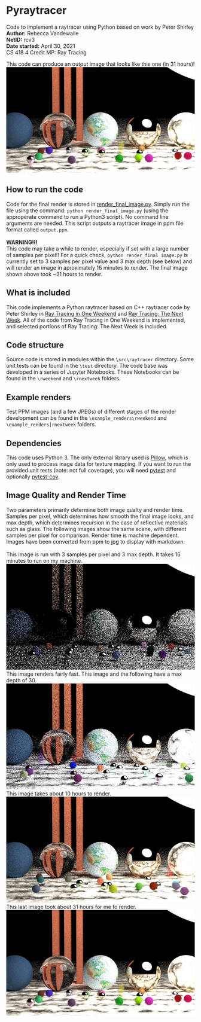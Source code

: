 # Pyraytracer
Code to implement a raytracer using Python based on work by Peter Shirley
<br>**Author:** Rebecca Vandewalle
<br>**NetID:** rcv3
<br>**Date started:** April 30, 2021
<br>CS 418 4 Credit MP: Ray Tracing

This code can produce an output image that looks like this one (in 31 hours)!
![Final MP Render](final_outfile_300_31hr.jpg)

## How to run the code
Code for the final render is stored in [render\_final_image.py](render_final_image.py).
Simply run the file using the command: `python render_final_image.py` (using the approperate command to run a Python3 script). No command line arguments are needed. This script outputs a raytracer image in ppm file format called `output.ppm`.
<br><br>
**WARNING!!!**
<br>This code may take a while to render, especially if set with a large number of samples per pixel!! For a quick check, `python render_final_image.py` is currently set to 3 samples per pixel value and 3 max depth (see below) and will render an image in aproximately 16 minutes to render. The final image shown above took ~31 hours to render. 
## What is included
This code implements a Python raytracer based on C++ raytracer code by Peter Shirley in [Ray Tracing in One Weekend](https://raytracing.github.io/books/RayTracingInOneWeekend.html) and [Ray Tracing: The Next Week](https://raytracing.github.io/books/RayTracingTheNextWeek.html). All of the code from Ray Tracing in One Weekend is implemented, and selected portions of Ray Tracing: The Next Week is included.
## Code structure
Source code is stored in modules within the `\src\raytracer` directory. Some unit tests can be found in the `\test` directory. The code base was developed in a series of Jupyter Notebooks. These Notebooks can be found in the `\rweekend` and `\rnextweek` folders.
## Example renders
Test PPM images (and a few JPEGs) of different stages of the render development can be found in the `\example_renders\rweekend` and `\example_renders]rnextweek` folders.
## Dependencies
This code uses Python 3. The only external library used is [Pillow](https://pillow.readthedocs.io/), which is only used to process inage data for texture mapping. If you want to run the provided unit tests (note: not full coverage), you will need [pytest](https://docs.pytest.org/en/6.2.x/) and optionally [pytest-cov](https://pytest-cov.readthedocs.io/en/latest/).
## Image Quality and Render Time
Two parameters primarily determine both image qualty and render time. Samples per pixel, which determines how smooth the final image looks, and max depth, which determines recursion in the case of reflective materials such as glass. The following images show the same scene, with different samples per pixel for comparison. Render time is machine dependent. Images have been converted from ppm to jpg to display with markdown.
<br><br>This image is run with 3 samples per pixel and 3 max depth. It takes 16 minutes to run on my machine.
![Final MP Render low res](final_outfile_3.jpg)
This image renders fairly fast. This image and the following have a max depth of 30.
![Final MP Render low res](final_outfile_30.jpg)
This image takes about 10 hours to render.
![Final MP Render low res](final_outfile_100.jpg)
This last image took about 31 hours for me to render.
![Final MP Render low res](final_outfile_300_31hr.jpg)
